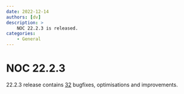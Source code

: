 ```yaml
---
date: 2022-12-14
authors: [dv]
description: >
    NOC 22.2.3 is released.
categories:
    - General
---
```


# NOC 22.2.3

22.2.3 release contains [32](https://code.getnoc.com/noc/noc/merge_requests?scope=all&state=merged&milestone_title=22.2.3) bugfixes, optimisations and improvements.
